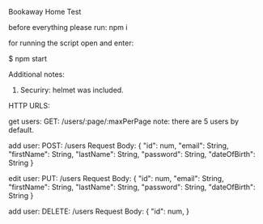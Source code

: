 Bookaway Home Test

before everything please run: npm i

for running the script open and enter:

$ npm start

Additional notes:
1) Securiry: helmet was included.

HTTP URLS:

get users:
GET: /users/:page/:maxPerPage 
note: there are 5 users by default.

add user:
POST: /users
Request Body: 
{
	"id": num,
	"email": String,
	"firstName": String,
	"lastName": String,
	"password": String,
	"dateOfBirth": String
}

edit user:
PUT: /users
Request Body: 
{
	"id": num,
	"email": String,
	"firstName": String,
	"lastName": String,
	"password": String,
	"dateOfBirth": String
}

add user:
DELETE: /users
Request Body: 
{
	"id": num,
}